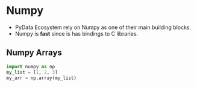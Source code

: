 # Numpy
- PyData Ecosystem rely on Numpy as one of their main building blocks.
- Numpy is **fast** since is has bindings to C libraries.
## Numpy Arrays
```python
import numpy as np
my_list = [1, 2, 3]
my_arr = np.array(my_list)
```
